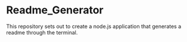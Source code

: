 # Readme_Generator
This repository sets out to create a node.js application that generates a readme through the terminal.
